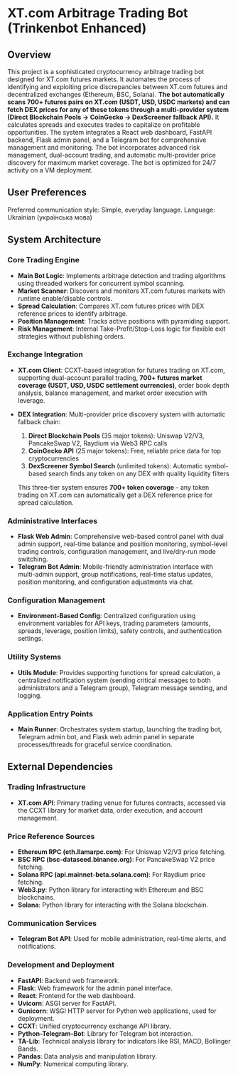 # XT.com Arbitrage Trading Bot (Trinkenbot Enhanced)

## Overview

This project is a sophisticated cryptocurrency arbitrage trading bot designed for XT.com futures markets. It automates the process of identifying and exploiting price discrepancies between XT.com futures and decentralized exchanges (Ethereum, BSC, Solana). **The bot automatically scans 700+ futures pairs on XT.com (USDT, USD, USDC markets) and can fetch DEX prices for any of these tokens through a multi-provider system (Direct Blockchain Pools → CoinGecko → DexScreener fallback API).** It calculates spreads and executes trades to capitalize on profitable opportunities. The system integrates a React web dashboard, FastAPI backend, Flask admin panel, and a Telegram bot for comprehensive management and monitoring. The bot incorporates advanced risk management, dual-account trading, and automatic multi-provider price discovery for maximum market coverage. The bot is optimized for 24/7 activity on a VM deployment.

## User Preferences

Preferred communication style: Simple, everyday language.
Language: Ukrainian (українська мова)

## System Architecture

### Core Trading Engine
- **Main Bot Logic**: Implements arbitrage detection and trading algorithms using threaded workers for concurrent symbol scanning.
- **Market Scanner**: Discovers and monitors XT.com futures markets with runtime enable/disable controls.
- **Spread Calculation**: Compares XT.com futures prices with DEX reference prices to identify arbitrage.
- **Position Management**: Tracks active positions with pyramiding support.
- **Risk Management**: Internal Take-Profit/Stop-Loss logic for flexible exit strategies without publishing orders.

### Exchange Integration
- **XT.com Client**: CCXT-based integration for futures trading on XT.com, supporting dual-account parallel trading, **700+ futures market coverage (USDT, USD, USDC settlement currencies)**, order book depth analysis, balance management, and market order execution with leverage.
- **DEX Integration**: Multi-provider price discovery system with automatic fallback chain:
  1. **Direct Blockchain Pools** (35 major tokens): Uniswap V2/V3, PancakeSwap V2, Raydium via Web3 RPC calls
  2. **CoinGecko API** (25 major tokens): Free, reliable price data for top cryptocurrencies
  3. **DexScreener Symbol Search** (unlimited tokens): Automatic symbol-based search finds any token on any DEX with quality liquidity filters
  
  This three-tier system ensures **700+ token coverage** - any token trading on XT.com can automatically get a DEX reference price for spread calculation.

### Administrative Interfaces
- **Flask Web Admin**: Comprehensive web-based control panel with dual admin support, real-time balance and position monitoring, symbol-level trading controls, configuration management, and live/dry-run mode switching.
- **Telegram Bot Admin**: Mobile-friendly administration interface with multi-admin support, group notifications, real-time status updates, position monitoring, and configuration adjustments via chat.

### Configuration Management
- **Environment-Based Config**: Centralized configuration using environment variables for API keys, trading parameters (amounts, spreads, leverage, position limits), safety controls, and authentication settings.

### Utility Systems
- **Utils Module**: Provides supporting functions for spread calculation, a centralized notification system (sending critical messages to both administrators and a Telegram group), Telegram message sending, and logging.

### Application Entry Points
- **Main Runner**: Orchestrates system startup, launching the trading bot, Telegram admin bot, and Flask web admin panel in separate processes/threads for graceful service coordination.

## External Dependencies

### Trading Infrastructure
- **XT.com API**: Primary trading venue for futures contracts, accessed via the CCXT library for market data, order execution, and account management.

### Price Reference Sources
- **Ethereum RPC (eth.llamarpc.com)**: For Uniswap V2/V3 price fetching.
- **BSC RPC (bsc-dataseed.binance.org)**: For PancakeSwap V2 price fetching.
- **Solana RPC (api.mainnet-beta.solana.com)**: For Raydium price fetching.
- **Web3.py**: Python library for interacting with Ethereum and BSC blockchains.
- **Solana**: Python library for interacting with the Solana blockchain.

### Communication Services
- **Telegram Bot API**: Used for mobile administration, real-time alerts, and notifications.

### Development and Deployment
- **FastAPI**: Backend web framework.
- **Flask**: Web framework for the admin panel interface.
- **React**: Frontend for the web dashboard.
- **Uvicorn**: ASGI server for FastAPI.
- **Gunicorn**: WSGI HTTP server for Python web applications, used for deployment.
- **CCXT**: Unified cryptocurrency exchange API library.
- **Python-Telegram-Bot**: Library for Telegram bot interaction.
- **TA-Lib**: Technical analysis library for indicators like RSI, MACD, Bollinger Bands.
- **Pandas**: Data analysis and manipulation library.
- **NumPy**: Numerical computing library.